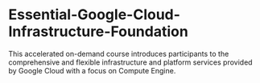 # Essential-Google-Cloud-Infrastructure-Foundation
This accelerated on-demand course introduces participants to the comprehensive and flexible infrastructure and platform services provided by Google Cloud with a focus on Compute Engine.
